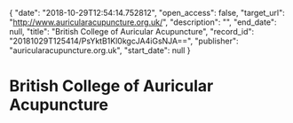 {
  "date": "2018-10-29T12:54:14.752812", 
  "open_access": false, 
  "target_url": "http://www.auricularacupuncture.org.uk/", 
  "description": "", 
  "end_date": null, 
  "title": "British College of Auricular Acupuncture", 
  "record_id": "20181029T125414/PsYktB1Kl0kgcJA4iGsNJA==", 
  "publisher": "auricularacupuncture.org.uk", 
  "start_date": null
}

# British College of Auricular Acupuncture

